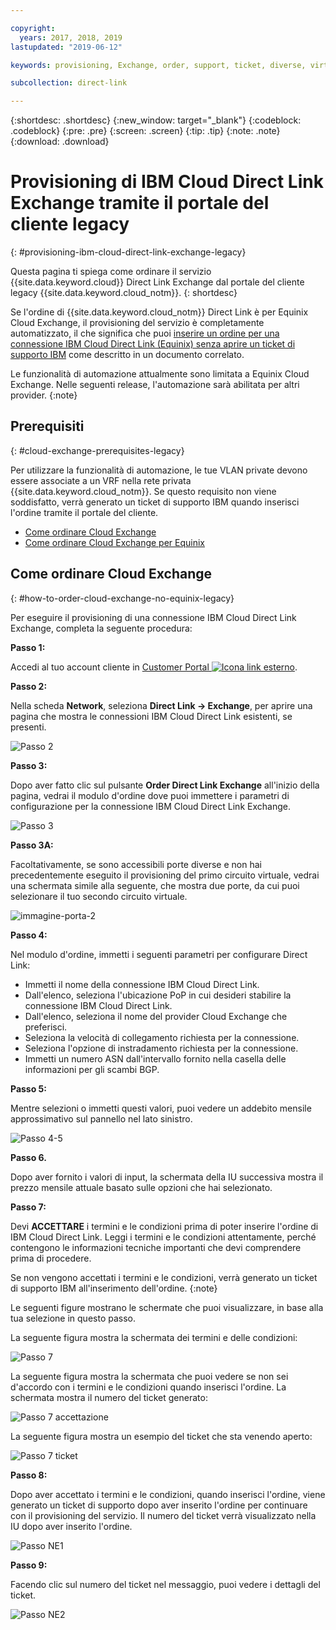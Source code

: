 ```yaml
---

copyright:
  years: 2017, 2018, 2019
lastupdated: "2019-06-12"

keywords: provisioning, Exchange, order, support, ticket, diverse, virtual circuit, parameters, Terms and Conditions, legacy, customer, portal

subcollection: direct-link

---
```


{:shortdesc: .shortdesc}
{:new_window: target="_blank"}
{:codeblock: .codeblock}
{:pre: .pre}
{:screen: .screen}
{:tip: .tip}
{:note: .note}
{:download: .download}

# Provisioning di IBM Cloud Direct Link Exchange tramite il portale del cliente legacy
{: #provisioning-ibm-cloud-direct-link-exchange-legacy}

Questa pagina ti spiega come ordinare il servizio {{site.data.keyword.cloud}} Direct Link Exchange dal portale del cliente legacy {{site.data.keyword.cloud_notm}}.
{: shortdesc}

Se l'ordine di {{site.data.keyword.cloud_notm}} Direct Link è per Equinix Cloud Exchange, il provisioning del servizio è completamente automatizzato, il che significa che puoi [inserire un ordine per una connessione IBM Cloud Direct Link (Equinix) senza aprire un ticket di supporto IBM](/docs/infrastructure/direct-link?topic=direct-link-provisioning-ibm-cloud-direct-link-exchange-for-equinix-legacy) come descritto in un documento correlato. 

Le funzionalità di automazione attualmente sono limitata a Equinix Cloud Exchange. Nelle seguenti release, l'automazione sarà abilitata per altri provider.
{:note}

## Prerequisiti
{: #cloud-exchange-prerequisites-legacy}

Per utilizzare la funzionalità di automazione, le tue VLAN private devono essere associate a un VRF nella rete privata {{site.data.keyword.cloud_notm}}. Se questo requisito non viene soddisfatto, verrà generato un ticket di supporto IBM quando inserisci l'ordine tramite il portale del cliente.

 * [Come ordinare Cloud Exchange](#how-to-order-cloud-exchange-no-equinix-legacy)
 * [Come ordinare Cloud Exchange per Equinix](/docs/infrastructure/direct-link?topic=direct-link-provisioning-ibm-cloud-direct-link-exchange-for-equinix-legacy)

## Come ordinare Cloud Exchange
{: #how-to-order-cloud-exchange-no-equinix-legacy}

Per eseguire il provisioning di una connessione IBM Cloud Direct Link Exchange, completa la seguente procedura:

**Passo 1:**

Accedi al tuo account cliente in [Customer Portal ![Icona link esterno](../../icons/launch-glyph.svg "Icona link esterno")](https://control.softlayer.com/).

**Passo 2:**

Nella scheda **Network**, seleziona **Direct Link -> Exchange**, per aprire una pagina che mostra le connessioni IBM Cloud Direct Link esistenti, se presenti.

![Passo 2](/images/Equinix-Step2.png)

**Passo 3:**

Dopo aver fatto clic sul pulsante **Order Direct Link Exchange** all'inizio della pagina, vedrai il modulo d'ordine dove puoi immettere i parametri di configurazione per la connessione IBM Cloud Direct Link Exchange.

![Passo 3](/images/Equinix-Step3.png)

**Passo 3A:**

Facoltativamente, se sono accessibili porte diverse e non hai precedentemente eseguito il provisioning del primo circuito virtuale, vedrai una schermata simile alla seguente, che mostra due porte, da cui puoi selezionare il tuo secondo circuito virtuale.

![immagine-porta-2](/images/exchange-2-ports-image.png)

**Passo 4:**

Nel modulo d'ordine, immetti i seguenti parametri per configurare Direct Link:
  * Immetti il nome della connessione IBM Cloud Direct Link.
  * Dall'elenco, seleziona l'ubicazione PoP in cui desideri stabilire la connessione IBM Cloud Direct Link.
  * Dall'elenco, seleziona il nome del provider Cloud Exchange che preferisci.
  * Seleziona la velocità di collegamento richiesta per la connessione.
  * Seleziona l'opzione di instradamento richiesta per la connessione.
  * Immetti un numero ASN dall'intervallo fornito nella casella delle informazioni per gli scambi BGP.

**Passo 5:**

Mentre selezioni o immetti questi valori, puoi vedere un addebito mensile approssimativo sul pannello nel lato sinistro.

![Passo 4-5](/images/Equinix-Step4-5.png)

**Passo 6.**

Dopo aver fornito i valori di input, la schermata della IU successiva mostra il prezzo mensile attuale basato sulle opzioni che hai selezionato.

**Passo 7:**

Devi **ACCETTARE** i termini e le condizioni prima di poter inserire l'ordine di IBM Cloud Direct Link. Leggi i termini e le condizioni attentamente, perché contengono le informazioni tecniche importanti che devi comprendere prima di procedere. 

Se non vengono accettati i termini e le condizioni, verrà generato un ticket di supporto IBM all'inserimento dell'ordine.
{:note}

Le seguenti figure mostrano le schermate che puoi visualizzare, in base alla tua selezione in questo passo.

La seguente figura mostra la schermata dei termini e delle condizioni:

![Passo 7](images/Equinix-Step7.png)

La seguente figura mostra la schermata che puoi vedere se non sei d'accordo con i termini e le condizioni quando inserisci l'ordine. La schermata mostra il numero del ticket generato:

![Passo 7 accettazione](/images/Equinix-Step7-NoAgree.png)

La seguente figura mostra un esempio del ticket che sta venendo aperto:

![Passo 7 ticket](/images/Equinix-Step7-NoAgree-Ticket.png)

**Passo 8:**

Dopo aver accettato i termini e le condizioni, quando inserisci l'ordine, viene generato un ticket di supporto dopo aver inserito l'ordine per continuare con il provisioning del servizio. Il numero del ticket verrà visualizzato nella IU dopo aver inserito l'ordine. 

![Passo NE1](/images/Non-Equinix-Step1.png)

**Passo 9:**

Facendo clic sul numero del ticket nel messaggio, puoi vedere i dettagli del ticket.

![Passo NE2](/images/Non-Equinix-Step2.png)
